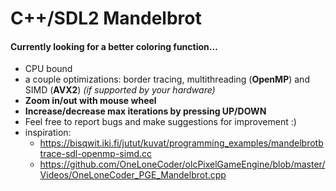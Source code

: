 # C++/SDL2 Mandelbrot
#### Currently looking for a better coloring function...
+ CPU bound
+ a couple optimizations: border tracing, multithreading (**OpenMP**) and SIMD (**AVX2**)
  _(if supported by your hardware)_
+ **Zoom in/out with mouse wheel**
+ **Increase/decrease max iterations by pressing UP/DOWN**
+ Feel free to report bugs and make suggestions for improvement :)
+ inspiration:
   - https://bisqwit.iki.fi/jutut/kuvat/programming_examples/mandelbrotbtrace-sdl-openmp-simd.cc
   - https://github.com/OneLoneCoder/olcPixelGameEngine/blob/master/Videos/OneLoneCoder_PGE_Mandelbrot.cpp

